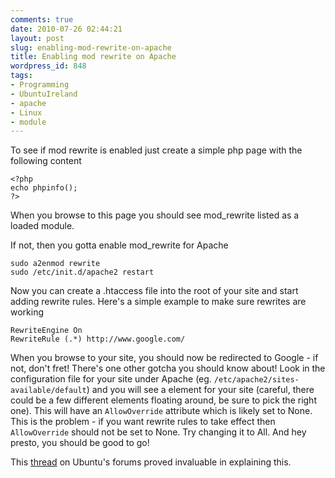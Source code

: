 ```yaml
---
comments: true
date: 2010-07-26 02:44:21
layout: post
slug: enabling-mod-rewrite-on-apache
title: Enabling mod rewrite on Apache
wordpress_id: 848
tags:
- Programming
- UbuntuIreland
- apache
- Linux
- module
---
```


To see if mod rewrite is enabled just create a simple php page with the following content

    <?php
    echo phpinfo();
    ?>

When you browse to this page you should see mod_rewrite listed as a loaded module.

If not, then you gotta enable mod_rewrite for Apache

    sudo a2enmod rewrite
    sudo /etc/init.d/apache2 restart

Now you can create a .htaccess file into the root of your site and start adding rewrite rules. Here's a simple example to make sure rewrites are working

    RewriteEngine On
    RewriteRule (.*) http://www.google.com/

When you browse to your site, you should now be redirected to Google - if not, don't fret! There's one other gotcha you should know about! Look in the configuration file for your site under Apache (eg. `/etc/apache2/sites-available/default`) and you will see a element for your site (careful, there could be a few different elements floating around, be sure to pick the right one). This will have an `AllowOverride` attribute which is likely set to None. This is the problem - if you want rewrite rules to take effect then `AllowOverride` should not be set to None. Try changing it to All. And hey presto, you should be good to go!

This [thread](http://ubuntuforums.org/showthread.php?t=255556) on Ubuntu's forums proved invaluable in explaining this.
